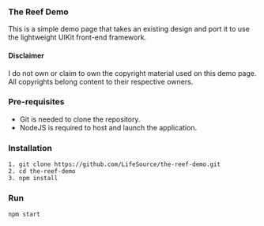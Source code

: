 ### The Reef Demo
This is a simple demo page that takes an existing design and port it to use the lightweight UIKit front-end framework.


#### Disclaimer
I do not own or claim to own the copyright material used on this demo page. All copyrights belong content to their respective owners.


### Pre-requisites
- Git is needed to clone the repository.
- NodeJS is required to host and launch the application.

### Installation
```
1. git clone https://github.com/LifeSource/the-reef-demo.git
2. cd the-reef-demo
3. npm install
```

### Run
```
npm start
```
